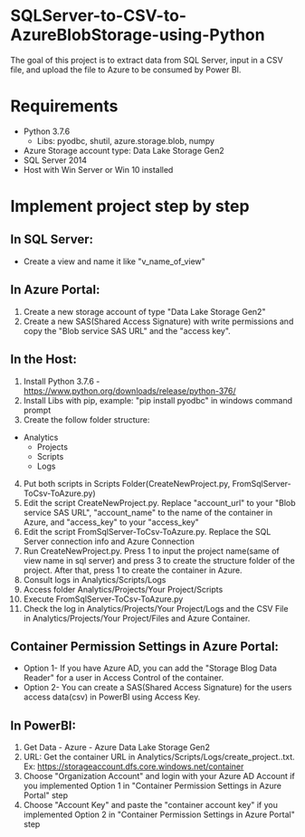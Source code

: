 # SQLServer-to-CSV-to-AzureBlobStorage-using-Python
The goal of this project is to extract data from SQL Server, input in a CSV file, and upload the file to Azure to be consumed by Power BI.

# Requirements
* Python 3.7.6
  * Libs: pyodbc, shutil, azure.storage.blob, numpy
* Azure Storage account type: Data Lake Storage Gen2
* SQL Server 2014
* Host with Win Server or Win 10 installed

# Implement project step by step

## In SQL Server:
* Create a view and name it like "v_name_of_view"
  
## In Azure Portal:
1. Create a new storage account of type "Data Lake Storage Gen2"
2. Create a new SAS(Shared Access Signature) with write permissions and copy the "Blob service SAS URL" and the "access key".

## In the Host:
1. Install Python 3.7.6 - https://www.python.org/downloads/release/python-376/
2. Install Libs with pip, example: "pip install pyodbc" in windows command prompt
3. Create the follow folder structure:
  * Analytics
    * Projects
    * Scripts
    * Logs
4. Put both scripts in Scripts Folder(CreateNewProject.py, FromSqlServer-ToCsv-ToAzure.py)
5. Edit the script CreateNewProject.py. Replace "account_url" to your "Blob service SAS URL", "account_name" to the name of the container in Azure, and "access_key" to your "access_key"
6. Edit the script FromSqlServer-ToCsv-ToAzure.py. Replace the SQL Server connection info and Azure Connection
7. Run CreateNewProject.py. Press 1 to input the project name(same of view name in sql server) and press 3 to create the structure folder of the project. After that, press 1 to create the container in Azure.
8. Consult logs in Analytics/Scripts/Logs
9. Access folder Analytics/Projects/Your Project/Scripts
10. Execute FromSqlServer-ToCsv-ToAzure.py
11. Check the log in Analytics/Projects/Your Project/Logs and the CSV File in Analytics/Projects/Your Project/Files and Azure Container.
  
## Container Permission Settings in Azure Portal:
* Option 1- If you have Azure AD, you can add the "Storage Blog Data Reader" for a user in Access Control of the container.
* Option 2- You can create a SAS(Shared Access Signature) for the users access data(csv) in PowerBI using Access Key.
  
## In PowerBI:
1. Get Data - Azure - Azure Data Lake Storage Gen2
2. URL: Get the container URL in Analytics/Scripts/Logs/create_project..txt. Ex: https://storageaccount.dfs.core.windows.net/container
3. Choose "Organization Account" and login with your Azure AD Account if you implemented Option 1 in "Container Permission Settings in Azure Portal" step
4. Choose "Account Key" and paste the "container account key" if you implemented Option 2 in "Container Permission Settings in Azure Portal" step
  

  
